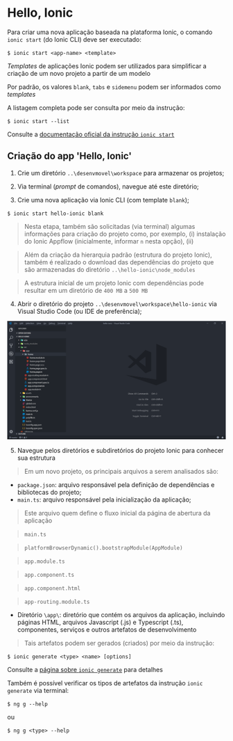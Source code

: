 # Hello, Ionic

Para criar uma nova aplicação baseada na plataforma Ionic, o comando ```ionic start``` (do Ionic CLI) deve ser executado:

```
$ ionic start <app-name> <template>
```

*Templates* de aplicações Ionic podem ser utilizados para simplificar a criação de um novo projeto a partir de um modelo

Por padrão, os valores ```blank```, ```tabs``` e ```sidemenu``` podem ser informados como *templates*

A listagem completa pode ser consulta por meio da instrução:

```
$ ionic start --list
```

Consulte a [documentação oficial da instrução ```ionic start```](https://ionicframework.com/docs/cli/commands/start)

## Criação do app 'Hello, Ionic'

1. Crie um diretório ```..\desenvmovel\workspace``` para armazenar os projetos;

2. Via terminal (*prompt* de comandos), navegue até este diretório;

3. Crie uma nova aplicação via Ionic CLI (com template ```blank```);

```
$ ionic start hello-ionic blank
```

> Nesta etapa, também são solicitadas (via terminal) algumas informações para criação do projeto como, por exemplo, (i) instalação do Ionic Appflow (inicialmente, informar ```n``` nesta opção), (ii)

> Além da criação da hierarquia padrão (estrutura do projeto Ionic), também é realizado o download das dependências do projeto que são armazenadas do diretório ```..\hello-ionic\node_modules```

> A estrutura inicial de um projeto Ionic com dependências pode resultar em um diretório de ```400 MB``` a ```500 MB```

4. Abrir o diretório do projeto ```..\desenvmovel\workspace\hello-ionic``` via Visual Studio Code (ou IDE de preferência);

![Projeto 'Hello, Ionic' no Visual Studio Code](img/Image1_VSCode_HelloIonic.png)

5. Navegue pelos diretórios e subdiretórios do projeto Ionic para conhecer sua estrutura

> Em um novo projeto, os principais arquivos a serem analisados são:

* ```package.json```: arquivo responsável pela definição de dependências e bibliotecas do projeto;
* ```main.ts```: arquivo responsável pela inicialização da aplicação;

> Este arquivo quem define o fluxo inicial da página de abertura da aplicação

> ```main.ts```

> ```platformBrowserDynamic().bootstrapModule(AppModule)```

> ```app.module.ts```

> ```app.component.ts```

> ```app.component.html```

> ```app-routing.module.ts```

* Diretório ```\app\```: diretório que contém os arquivos da aplicação, incluindo páginas HTML, arquivos Javascript (.js) e Typescript (.ts), componentes, serviços e outros artefatos de desenvolvimento

> Tais artefatos podem ser gerados (criados) por meio da instrução:

```
$ ionic generate <type> <name> [options]
```

Consulte a [página sobre ```ionic generate```](https://ionicframework.com/docs/cli/commands/generate/) para detalhes

Também é possível verificar os tipos de artefatos da instrução ```ionic generate``` via terminal:

```
$ ng g --help
```

ou

```
$ ng g <type> --help
```
